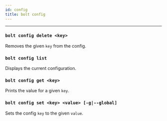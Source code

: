 ```yaml
---
id: config
title: bolt config
---
```


---

### **`bolt config delete <key>`**

Removes the given `key` from the config.

### **`bolt config list`**

Displays the current configuration.

### **`bolt config get <key>`**

Prints the value for a given `key`.

### **`bolt config set <key> <value> [-g|--global]`**

Sets the config `key` to the given `value`.
